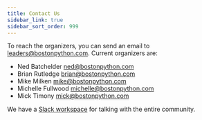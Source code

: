 ```yaml
---
title: Contact Us
sidebar_link: true
sidebar_sort_order: 999
---
```


To reach the organizers, you can send an email to <leaders@bostonpython.com>.  Current organizers are:

- Ned Batchelder <ned@bostonpython.com>
- Brian Rutledge <brian@bostonpython.com>
- Mike Milken <mike@bostonpython.com>
- Michelle Fullwood <michelle@bostonpython.com>
- Mick Timony <mick@bostonpython.com>

We have a [Slack workspace](slack.md) for talking with the entire community.

